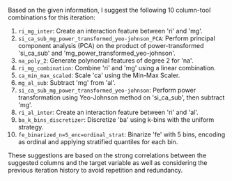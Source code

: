  Based on the given information, I suggest the following 10 column-tool combinations for this iteration:

1. `ri_mg_inter`: Create an interaction feature between 'ri' and 'mg'.
2. `si_ca_sub_mg_power_transformed_yeo-johnson_PCA`: Perform principal component analysis (PCA) on the product of power-transformed 'si_ca_sub' and 'mg_power_transformed_yeo-johnson'.
3. `na_poly_2`: Generate polynomial features of degree 2 for 'na'.
4. `ri_mg_combination`: Combine 'ri' and 'mg' using a linear combination.
5. `ca_min_max_scaled`: Scale 'ca' using the Min-Max Scaler.
6. `mg_al_sub`: Subtract 'mg' from 'al'.
7. `si_ca_sub_mg_power_transformed_yeo-johnson`: Perform power transformation using Yeo-Johnson method on 'si_ca_sub', then subtract 'mg'.
8. `ri_al_inter`: Create an interaction feature between 'ri' and 'al'.
9. `ba_k_bins_discretizer`: Discretize 'ba' using k-bins with the uniform strategy.
10. `fe_binarized_n=5_enc=ordinal_strat`: Binarize 'fe' with 5 bins, encoding as ordinal and applying stratified quantiles for each bin.

These suggestions are based on the strong correlations between the suggested columns and the target variable as well as considering the previous iteration history to avoid repetition and redundancy.